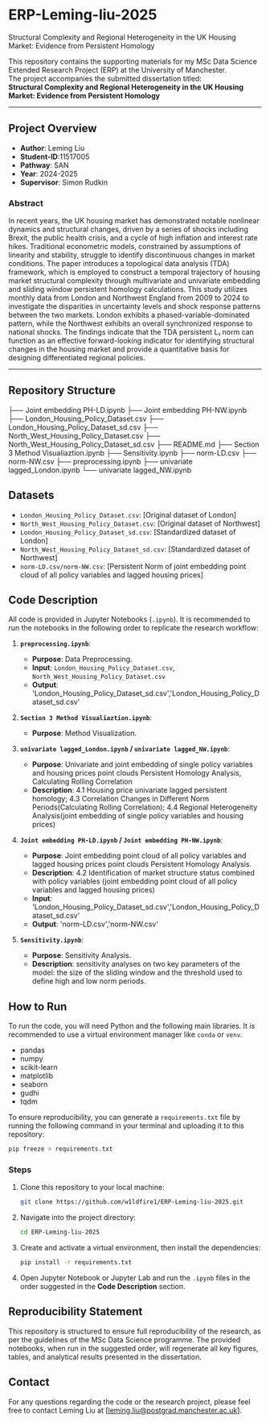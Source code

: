 # ERP-Leming-liu-2025
Structural Complexity and Regional Heterogeneity in the UK Housing Market: Evidence from Persistent Homology

This repository contains the supporting materials for my MSc Data Science Extended Research Project (ERP) at the University of Manchester.  
The project accompanies the submitted dissertation titled:  
**Structural Complexity and Regional Heterogeneity in the UK Housing Market: Evidence from Persistent Homology**

---

## Project Overview
- **Author**: Leming Liu
- **Student-ID**:11517005
- **Pathway**: SAN
- **Year**: 2024-2025
- **Supervisor**: Simon Rudkin

### Abstract 
 
In recent years, the UK housing market has demonstrated notable nonlinear dynamics and structural changes, driven by a series of shocks including Brexit, the public health crisis, and a cycle of high inflation and interest rate hikes. Traditional econometric models, constrained by assumptions of linearity and stability, struggle to identify discontinuous changes in market conditions. The paper introduces a topological data analysis (TDA) framework, which is employed to construct a temporal trajectory of housing market structural complexity through multivariate and univariate embedding and sliding window persistent homology calculations. This study utilizes monthly data from London and Northwest England from 2009 to 2024 to investigate the disparities in uncertainty levels and shock response patterns between the two markets. London exhibits a phased-variable-dominated pattern, while the Northwest exhibits an overall synchronized response to national shocks. The findings indicate that the TDA persistent L₁ norm can function as an effective forward-looking indicator for identifying structural changes in the housing market and provide a quantitative basis for designing differentiated regional policies.

---

## Repository Structure
├── Joint embedding PH-LD.ipynb
├── Joint embedding PH-NW.ipynb
├── London_Housing_Policy_Dataset.csv
├── London_Housing_Policy_Dataset_sd.csv
├── North_West_Housing_Policy_Dataset.csv
├── North_West_Housing_Policy_Dataset_sd.csv
├── README.md
├── Section 3 Method Visualiaztion.ipynb
├── Sensitivity.ipynb
├── norm-LD.csv
├── norm-NW.csv
├── preprocessing.ipynb
├── univariate lagged_London.ipynb
└── univariate lagged_NW.ipynb

## Datasets
* `London_Housing_Policy_Dataset.csv`: [Original dataset of London]
* `North_West_Housing_Policy_Dataset.csv`: [Original dataset of Northwest]
* `London_Housing_Policy_Dataset_sd.csv`: [Standardized dataset of London]
* `North_West_Housing_Policy_Dataset_sd.csv`: [Standardized dataset of Northwest]
* `norm-LD.csv/norm-NW.csv`: [Persistent Norm of joint embedding point cloud of all policy variables and lagged housing prices]

## Code Description
All code is provided in Jupyter Notebooks (`.ipynb`). It is recommended to run the notebooks in the following order to replicate the research workflow:
1.  **`preprocessing.ipynb`**:
    * **Purpose**: Data Preprocessing.
    * **Input**: `London_Housing_Policy_Dataset.csv`, `North_West_Housing_Policy_Dataset.csv`
    * **Output**: 'London_Housing_Policy_Dataset_sd.csv','London_Housing_Policy_Dataset_sd.csv'
      
2.  **`Section 3 Method Visualiaztion.ipynb`**:
    * **Purpose**: Method Visualization.


3.  **`univariate lagged_London.ipynb` / `univariate lagged_NW.ipynb`**:
    * **Purpose**: Univariate and joint embedding of single policy variables and housing prices point clouds Persistent Homology Analysis, Calculating Rolling Correlation
    * **Description**: 4.1 Housing price univariate lagged persistent homology; 4.3 Correlation Changes in Different Norm Periods(Calculating Rolling Correlation); 4.4 Regional Heterogeneity Analysis(joint embedding of single policy variables and housing prices)

4.  **`Joint embedding PH-LD.ipynb` / `Joint embedding PH-NW.ipynb`**:
    * **Purpose**: Joint embedding point cloud of all policy variables and lagged housing prices point clouds Persistent Homology Analysis.
    * **Description**: 4.2 Identification of market structure status combined with policy variables
    (joint embedding point cloud of all policy variables and lagged housing prices)
    * **Input**: 'London_Housing_Policy_Dataset_sd.csv','London_Housing_Policy_Dataset_sd.csv'
    * **Output**: 'norm-LD.csv','norm-NW.csv'
    
5.  **`Sensitivity.ipynb`**:
    * **Purpose**: Sensitivity Analysis.
    * **Description**: sensitivity analyses on two key parameters of the model: the size of the sliding window and the threshold used to define high and low norm periods.

## How to Run
To run the code, you will need Python and the following main libraries. It is recommended to use a virtual environment manager like `conda` or `venv`.

* pandas
* numpy
* scikit-learn
* matplotlib
* seaborn
* gudhi
* tqdm

To ensure reproducibility, you can generate a `requirements.txt` file by running the following command in your terminal and uploading it to this repository:
```bash
pip freeze > requirements.txt
```

### Steps

1.  Clone this repository to your local machine:
    ```bash
    git clone https://github.com/w1ldfire1/ERP-Leming-liu-2025.git
    ```
2.  Navigate into the project directory:
    ```bash
    cd ERP-Leming-liu-2025
    ```
3.  Create and activate a virtual environment, then install the dependencies:
    ```bash
    pip install -r requirements.txt
    ```
4.  Open Jupyter Notebook or Jupyter Lab and run the `.ipynb` files in the order suggested in the **Code Description** section.

## Reproducibility Statement

This repository is structured to ensure full reproducibility of the research, as per the guidelines of the MSc Data Science programme. The provided notebooks, when run in the suggested order, will regenerate all key figures, tables, and analytical results presented in the dissertation.

## Contact

For any questions regarding the code or the research project, please feel free to contact Leming Liu at [leming.liu@postgrad.manchester.ac.uk].
